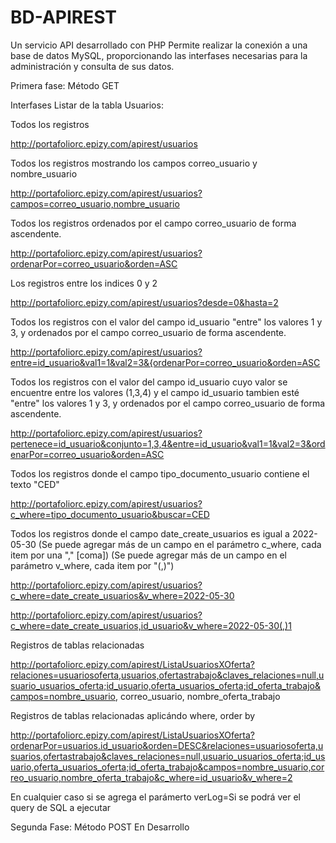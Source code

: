 # BD-APIREST
Un servicio API desarrollado con PHP 
Permite realizar la conexión a una base de datos MySQL, proporcionando las interfases necesarias para la administración y consulta de sus datos.

Primera fase:
Método GET

Interfases
Listar de la tabla Usuarios:

Todos los registros

http://portafoliorc.epizy.com/apirest/usuarios

Todos los registros mostrando los campos correo_usuario y nombre_usuario

http://portafoliorc.epizy.com/apirest/usuarios?campos=correo_usuario,nombre_usuario

Todos los registros ordenados por el campo correo_usuario de forma ascendente.

http://portafoliorc.epizy.com/apirest/usuarios?ordenarPor=correo_usuario&orden=ASC

Los registros entre los indices 0 y 2

http://portafoliorc.epizy.com/apirest/usuarios?desde=0&hasta=2 

Todos los registros con el valor del campo id_usuario "entre" los valores 1 y 3, y ordenados por el campo correo_usuario de forma ascendente.

http://portafoliorc.epizy.com/apirest/usuarios?entre=id_usuario&val1=1&val2=3&{ordenarPor=correo_usuario&orden=ASC

Todos los registros con el valor del campo id_usuario cuyo valor se encuentre entre los valores (1,3,4) y el campo id_usuario tambien esté "entre" los valores 1 y 3, 
y ordenados por el campo correo_usuario de forma ascendente.

http://portafoliorc.epizy.com/apirest/usuarios?pertenece=id_usuario&conjunto=1,3,4&entre=id_usuario&val1=1&val2=3&ordenarPor=correo_usuario&orden=ASC

Todos los registros donde el campo tipo_documento_usuario contiene el texto "CED"

http://portafoliorc.epizy.com/apirest/usuarios?c_where=tipo_documento_usuario&buscar=CED

Todos los registros donde el campo date_create_usuarios es igual a 2022-05-30 (Se puede agregar más de un campo en el parámetro c_where, cada item por una "," [coma])
(Se puede agregar más de un campo en el parámetro v_where, cada item por "(,)")

http://portafoliorc.epizy.com/apirest/usuarios?c_where=date_create_usuarios&v_where=2022-05-30

http://portafoliorc.epizy.com/apirest/usuarios?c_where=date_create_usuarios,id_usuario&v_where=2022-05-30(,)1

Registros de tablas relacionadas

http://portafoliorc.epizy.com/apirest/ListaUsuariosXOferta?relaciones=usuariosoferta,usuarios,ofertastrabajo&claves_relaciones=null,usuario_usuarios_oferta;id_usuario,oferta_usuarios_oferta;id_oferta_trabajo&campos=nombre_usuario, correo_usuario, nombre_oferta_trabajo

Registros de tablas relacionadas aplicándo where, order by

http://portafoliorc.epizy.com/apirest/ListaUsuariosXOferta?ordenarPor=usuarios.id_usuario&orden=DESC&relaciones=usuariosoferta,usuarios,ofertastrabajo&claves_relaciones=null,usuario_usuarios_oferta;id_usuario,oferta_usuarios_oferta;id_oferta_trabajo&campos=nombre_usuario,correo_usuario,nombre_oferta_trabajo&c_where=id_usuario&v_where=2

En cualquier caso si se agrega el parámerto verLog=Si se podrá ver el query de SQL a ejecutar

Segunda Fase:
Método POST
En Desarrollo
